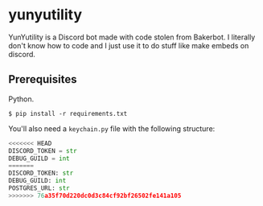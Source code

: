 # yunyutility
YunYutility is a Discord bot made with code stolen from Bakerbot. I literally don't know how to code and I just use it to do stuff like make embeds on discord.

## Prerequisites
Python.
```
$ pip install -r requirements.txt
```

You'll also need a `keychain.py` file with the following structure:
```py
<<<<<<< HEAD
DISCORD_TOKEN = str
DEBUG_GUILD = int
=======
DISCORD_TOKEN: str
DEBUG_GUILD: int
POSTGRES_URL: str
>>>>>>> 76a35f70d220dc0d3c84cf92bf26502fe141a105
```

